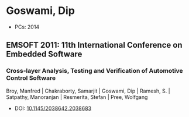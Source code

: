 # Goswami, Dip

* PCs: 2014

## EMSOFT 2011: 11th International Conference on Embedded Software

### Cross-layer Analysis, Testing and Verification of Automotive Control Software
Broy, Manfred | Chakraborty, Samarjit | Goswami, Dip | Ramesh, S. | Satpathy, Manoranjan | Resmerita, Stefan | Pree, Wolfgang
* DOI: [10.1145/2038642.2038683](https://doi.org/10.1145/2038642.2038683)

